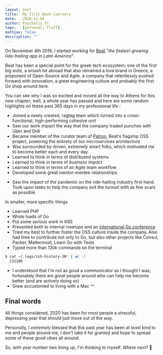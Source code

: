 ```yaml
---
layout: post
title:  My first Beat-iversary
date:   2020-11-04
author: Paschalis Ts
tags:   [personal, fluff]
mathjax: false
description: ""  
---
```


On November 4th 2019, I started working for [Beat](https://thebeat.co) *"the fastest-growing ride-hailing app in Latin America"*. 

Beat has been a special point for the greek tech ecosystem; one of the first *big* exits, a smash hit abroad that also remained a love brand in Greece, a proponent of Open-Source and Agile, a company that relentlessly pushed forward with innovation, a great engineering culture and probably the first Go shop around here.

You can see why I was so excited and moved all the way to Athens for this new chapter; well, a whole year has passed and here are some random highlights on these past 365 days in my professional life :

- Joined a newly created, ragtag team which turned into a cross-functional, high-performing cohesive unit
- Saw our work impact the way that the company traded punches with Uber and Didi
- Became member of the curator team of [Patron](https://github.com/beatlabs/patron), Beat's flagship OSS project, powering the entirety of our microservices architecture
- Was surrounded by driven, extremely smart folks, which motivated me to become better each and every day
- Learned to think in terms of distributed systems
- Learned to think in terms of *business impact*
- Learned to think in terms of an Agile team workflow
- Developed some great mentor-mentee relationships
<!-- - Got promoted -->
- Saw the impact of the pandemic on the ride-hailing industry first hand. Took upon tasks to help the company exit the turmoil with as few scars as possible


In smaller, more specific things 
- Learned PHP
- Wrote loads of Go
- Put some *serious work* in K8S
- Presented both to internal meetups and an [international Go conference](https://goway.io)
- Tried my best to further foster the OSS culture inside the company. Also had time to contribute not only to Go, but also other projects like Consul, Packer, Mattermost, Learn Go with Tests
- Typed more than 130k commands on the terminal
```sh
$ cat ~/.logs/zsh-history-20* | wc -l
  131106
```
- I understood that I'm not as good a communicator as I thought I was; fortunately there are *great* people around who can help me become better (and are actively doing so)
- Grew accustomed to living with a Mac ^^

## Final words

All things considered, 2020 has been for most people a stressful, depressing year that should just move out of the way.

Personally, I *extremely* blessed that this past year has been *at least* kind to me and people around me; I don't take it for granted and hope to spread some of these good vibes all around.

So, with year number two lining up, I'm thinking to myself. *Where next?*  🚀

